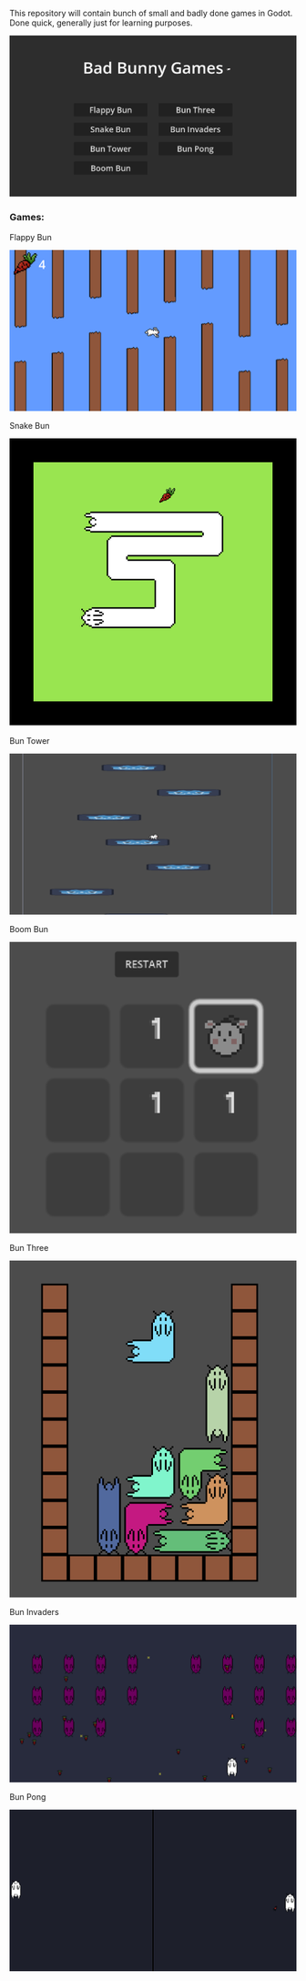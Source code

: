 This repository will contain bunch of small and badly done games in Godot. Done quick, generally just for learning purposes.

![Menu](menu.png)

### Games:

Flappy Bun

![Flappy Bun](flappy_bun.png)

Snake Bun

![Snake Bun](snake_bun.png)

Bun Tower

![Bun Tower](bun_tower.png)

Boom Bun

![Boom Bun](boom_bun.png)

Bun Three

![Bun Three](bun_three.png)

Bun Invaders

![Bun Invaders](bun_invaders.png)

Bun Pong

![Bun Pong](bun_pong.png)





